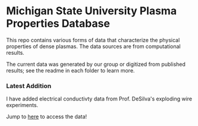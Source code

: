 # Michigan State University Plasma Properties Database

This repo contains various forms of data that characterize the physical properties of dense plasmas. The data sources are from computational results. 

The current data was generated by our group or digitized from published results; see the readme in each folder to learn more.

### Latest Addition

I have added electrical conductivty data from Prof. DeSilva's exploding wire experiments. 

Jump to [here](database/) to access the data!


